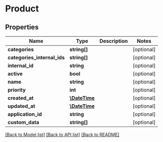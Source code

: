 # Product

## Properties
Name | Type | Description | Notes
------------ | ------------- | ------------- | -------------
**categories** | **string[]** |  | [optional] 
**categories_internal_ids** | **string[]** |  | [optional] 
**internal_id** | **string** |  | [optional] 
**active** | **bool** |  | [optional] 
**name** | **string** |  | [optional] 
**priority** | **int** |  | [optional] 
**created_at** | [**\DateTime**](\DateTime.md) |  | [optional] 
**updated_at** | [**\DateTime**](\DateTime.md) |  | [optional] 
**application_id** | **string** |  | [optional] 
**custom_data** | **string[]** |  | [optional] 

[[Back to Model list]](../../README.md#documentation-for-models) [[Back to API list]](../../README.md#documentation-for-api-endpoints) [[Back to README]](../../README.md)

